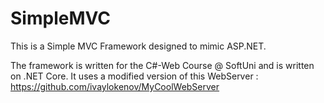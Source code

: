 # SimpleMVC
This is a Simple MVC Framework designed to mimic ASP.NET.

The framework is written for the C#-Web Course @ SoftUni and is written on .NET Core.
It uses a modified version of this WebServer : https://github.com/ivaylokenov/MyCoolWebServer 
